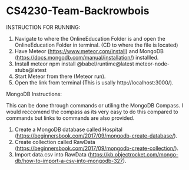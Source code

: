 # CS4230-Team-Backrowbois

INSTRUCTION FOR RUNNING:

1. Navigate to where the OnlineEducation Folder is and open the OnlineEducation Folder in terminal. (CD to where the file is located)
2. Have Meteor (https://www.meteor.com/install) and MongoDB (https://docs.mongodb.com/manual/installation/) installled.
3. Install meteor npm install @babel/runtime@latest meteor-node-stubs@latest
4. Start Meteor from there (Meteor run).
5. Open the link from terminal (This is usally http://localhost:3000/).


MongoDB Instructions:

This can be done through commands or utiling the MongoDB Compass. I would reccomend the compass as its very easy to do this compared to commands but links to commands are also provided.

1. Create a MongoDB database called Hospital (https://beginnersbook.com/2017/09/mongodb-create-database/). 
2. Create collection called RawData (https://beginnersbook.com/2017/09/mongodb-create-collection/).
3. Import data.csv into RawData (https://kb.objectrocket.com/mongo-db/how-to-import-a-csv-into-mongodb-327).
